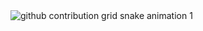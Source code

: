 <picture>
  <source media="(prefers-color-scheme: dark)" srcset="https://raw.githubusercontent.com/futureyb/futureyb/output/README.svg">
  <source media="(prefers-color-scheme: light)" srcset="https://raw.githubusercontent.com/futureyb/futureyb/output/README.svg">
  <img alt="github contribution grid snake animation" src="https://raw.githubusercontent.com/futureyb/futureyb/output/README.svg">
</picture>
1